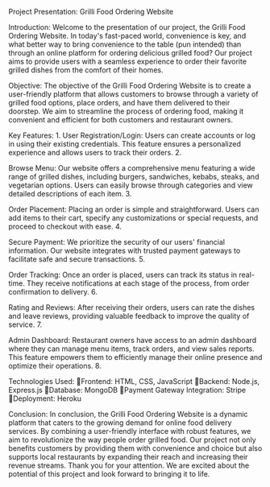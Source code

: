 Project Presentation: Grilli Food Ordering Website

Introduction: Welcome to the presentation of our project, the Grilli Food Ordering Website. In today's fast-paced world, convenience is key, and what better way to bring convenience to the table (pun intended) than through an online platform for ordering delicious grilled food? Our project aims to provide users with a seamless experience to order their favorite grilled dishes from the comfort of their homes.

Objective: The objective of the Grilli Food Ordering Website is to create a user-friendly platform that allows customers to browse through a variety of grilled food options, place orders, and have them delivered to their doorstep. We aim to streamline the process of ordering food, making it convenient and efficient for both customers and restaurant owners.

Key Features:
1.
User Registration/Login: Users can create accounts or log in using their existing credentials. This feature ensures a personalized experience and allows users to track their orders.
2.

Browse Menu: Our website offers a comprehensive menu featuring a wide range of grilled dishes, including burgers, sandwiches, kebabs, steaks, and vegetarian options. Users can easily browse through categories and view detailed descriptions of each item.
3.

Order Placement: Placing an order is simple and straightforward. Users can add items to their cart, specify any customizations or special requests, and proceed to checkout with ease.
4.

Secure Payment: We prioritize the security of our users' financial information. Our website integrates with trusted payment gateways to facilitate safe and secure transactions.
5.

Order Tracking: Once an order is placed, users can track its status in real-time. They receive notifications at each stage of the process, from order confirmation to delivery.
6.

Rating and Reviews: After receiving their orders, users can rate the dishes and leave reviews, providing valuable feedback to improve the quality of service.
7.

Admin Dashboard: Restaurant owners have access to an admin dashboard where they can manage menu items, track orders, and view sales reports. This feature empowers them to efficiently manage their online presence and optimize their operations.
8.

Technologies Used:
Frontend: HTML, CSS, JavaScript
Backend: Node.js, Express.js
Database: MongoDB
Payment Gateway Integration: Stripe
Deployment: Heroku

Conclusion: In conclusion, the Grilli Food Ordering Website is a dynamic platform that caters to the growing demand for online food delivery services. By combining a user-friendly interface with robust features, we aim to revolutionize the way people order grilled food. Our project not only benefits customers by providing them with convenience and choice but also supports local restaurants by expanding their reach and increasing their revenue streams.
Thank you for your attention. We are excited about the potential of this project and look forward to bringing it to life.
